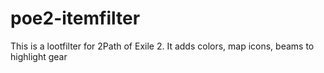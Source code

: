 # poe2-itemfilter
This is a lootfilter for 2Path of Exile 2. It adds colors, map icons, beams to highlight gear
